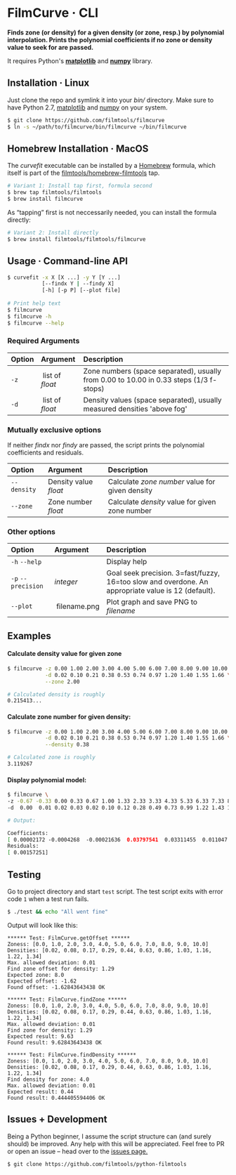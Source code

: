 # FilmCurve · CLI

**Finds zone (or density) for a given density (or zone, resp.)
by polynomial interpolation. Prints the polynomial coefficients
if no zone or density value to seek for are passed.** 

It requires Python's  **[matplotlib](https://matplotlib.org/)** and **[numpy](http://www.numpy.org/)** library.


## Installation · Linux

Just clone the repo and symlink it into your *bin/* directory. Make sure to have Python 2.7, [matplotlib](https://matplotlib.org/) and [numpy](http://www.numpy.org/) on your system.

```bash
$ git clone https://github.com/filmtools/filmcurve
$ ln -s ~/path/to/filmcurve/bin/filmcurve ~/bin/filmcurve
```


## Homebrew Installation · MacOS

The *curvefit* executable can be installed by a [Homebrew](https://brew.sh/) formula, which itself is part of the [filmtools/homebrew-filmtools](https://github.com/filmtools/homebrew-filmtools) tap.

```bash
# Variant 1: Install tap first, formula second
$ brew tap filmtools/filmtools
$ brew install filmcurve
```

As “tapping” first is not neccessarily needed, you can install the formula directly:

```bash
# Variant 2: Install directly
$ brew install filmtools/filmtools/filmcurve
```


## Usage · Command-line API

```bash
$ curvefit -x X [X ...] -y Y [Y ...]
           [--findx Y | --findy X]
           [-h] [-p P] [--plot file]
           
# Print help text
$ filmcurve
$ filmcurve -h
$ filmcurve --help           
```

### Required Arguments

Option | Argument | Description
:------|:---------|:-----------
`-z` | list of *float* | Zone numbers (space separated), usually from 0.00 to 10.00 in 0.33 steps (1/3 f-stops)
`-d` | list of *float* | Density values (space separated), usually measured densities 'above fog'


### Mutually exclusive options

If neither *findx* nor *findy* are passed, the script prints the polynomial coefficients and residuals.

Option | Argument | Description
:------|:-----|:-----------
`--density` | Density value *float* | Calculate *zone number* value for given density
`--zone` | Zone number *float* | Calculate *density* value for given zone number



### Other options

Option | Argument | Description
:------|:-----|:-----------
`-h` `--help`       |                 | Display help
`-p` `--precision`  | *integer* | Goal seek precision. 3=fast/fuzzy, 16=too slow and overdone. An appropriate value is 12 (default).
`--plot` | filename.png | Plot graph and save PNG to *filename*






## Examples

#### Calculate density value for given zone


```bash
$ filmcurve -z 0.00 1.00 2.00 3.00 4.00 5.00 6.00 7.00 8.00 9.00 10.00 \
            -d 0.02 0.10 0.21 0.38 0.53 0.74 0.97 1.20 1.40 1.55 1.66 \
            --zone 2.00

# Calculated density is roughly
0.215413...
```

#### Calculate zone number for given density:

```bash
$ filmcurve -z 0.00 1.00 2.00 3.00 4.00 5.00 6.00 7.00 8.00 9.00 10.00 \
            -d 0.02 0.10 0.21 0.38 0.53 0.74 0.97 1.20 1.40 1.55 1.66 \
            --density 0.38

# Calculated zone is roughly
3.119267
```

#### Display polynomial model:

```bash
$ filmcurve \
-z -0.67 -0.33 0.00 0.33 0.67 1.00 1.33 2.33 3.33 4.33 5.33 6.33 7.33 8.33 9.33 \
-d  0.00  0.01 0.02 0.03 0.02 0.10 0.12 0.28 0.49 0.73 0.99 1.22 1.43 1.62 1.75

# Output:

Coefficients:
[ 0.00002172 -0.0004268  -0.00021636  0.03797541  0.03311455  0.011047  ]
Residuals:
[ 0.00157251]

```


## Testing

Go to project directory and start `test` script. The test script exits with error code `1` when a test run fails.

```bash
$ ./test && echo "All went fine"
```


Output will look like this:

```
****** Test: FilmCurve.getOffset ******
Zoness: [0.0, 1.0, 2.0, 3.0, 4.0, 5.0, 6.0, 7.0, 8.0, 9.0, 10.0]
Densities: [0.02, 0.08, 0.17, 0.29, 0.44, 0.63, 0.86, 1.03, 1.16, 1.22, 1.34]
Max. allowed deviation: 0.01
Find zone offset for density: 1.29
Expected zone: 8.0
Expected offset: -1.62
Found offset: -1.62843643438 OK

****** Test: FilmCurve.findZone ******
Zoness: [0.0, 1.0, 2.0, 3.0, 4.0, 5.0, 6.0, 7.0, 8.0, 9.0, 10.0]
Densities: [0.02, 0.08, 0.17, 0.29, 0.44, 0.63, 0.86, 1.03, 1.16, 1.22, 1.34]
Max. allowed deviation: 0.01
Find zone for density: 1.29
Expected result: 9.63
Found result: 9.62843643438 OK

****** Test: FilmCurve.findDensity ******
Zoness: [0.0, 1.0, 2.0, 3.0, 4.0, 5.0, 6.0, 7.0, 8.0, 9.0, 10.0]
Densities: [0.02, 0.08, 0.17, 0.29, 0.44, 0.63, 0.86, 1.03, 1.16, 1.22, 1.34]
Find density for zone: 4.0
Max. allowed deviation: 0.01
Expected result: 0.44
Found result: 0.444405594406 OK
```




## Issues + Development

Being a Python beginner, I assume the script structure can (and surely should) be improved. Any help with this will be appreciated. Feel free to PR or open an issue – head over to the [issues page.](https://github.com/filmtools/curvefit/issues)

```bash
$ git clone https://github.com/filmtools/python-filmtools
```


